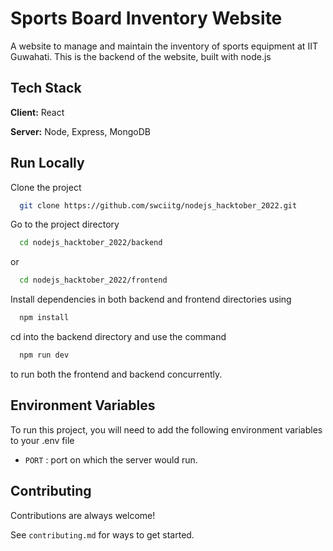 
# Sports Board Inventory Website

A website to manage and maintain the inventory of sports equipment at IIT Guwahati.
This is the backend of the website, built with node.js




## Tech Stack

**Client:** React

**Server:** Node, Express, MongoDB


## Run Locally

Clone the project

```bash
  git clone https://github.com/swciitg/nodejs_hacktober_2022.git
```

Go to the project directory

```bash
  cd nodejs_hacktober_2022/backend
```
or
```bash
  cd nodejs_hacktober_2022/frontend
```

Install dependencies in both backend and frontend directories using

```bash
  npm install
```

cd into the backend directory and use the command

```bash
  npm run dev
```
to run both the frontend and backend concurrently.

## Environment Variables

To run this project, you will need to add the following environment variables to your .env file

- `PORT` : port on which the server would run.


## Contributing

Contributions are always welcome!

See `contributing.md` for ways to get started.


